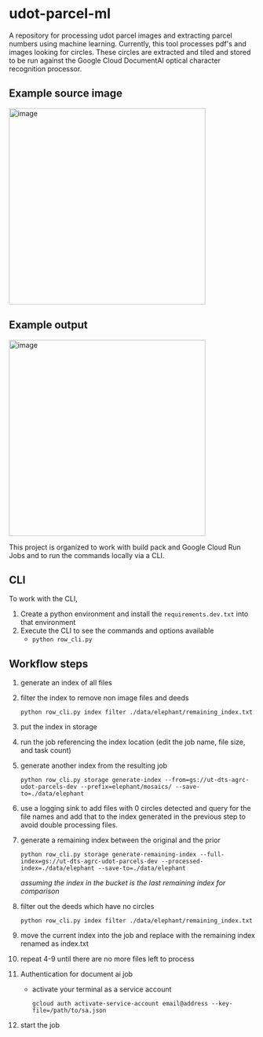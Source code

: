 # udot-parcel-ml

A repository for processing udot parcel images and extracting parcel numbers using machine learning.
Currently, this tool processes pdf's and images looking for circles. These circles are extracted and tiled and stored
to be run against the Google Cloud DocumentAI optical character recognition processor.

## Example source image

<img width="400" alt="image" src="https://user-images.githubusercontent.com/325813/217314819-c710e244-493d-4c3f-bc97-17bda56a0670.png">

## Example output

<img width="400" alt="image" src="https://user-images.githubusercontent.com/325813/217314532-8f376652-92b1-48d3-99b6-4359ee8ed74a.png">

This project is organized to work with build pack and Google Cloud Run Jobs and to run the commands locally via a CLI.

## CLI

To work with the CLI,

1. Create a python environment and install the `requirements.dev.txt` into that environment
1. Execute the CLI to see the commands and options available
   - `python row_cli.py`

## Workflow steps

1. generate an index of all files
1. filter the index to remove non image files and deeds

   `python row_cli.py index filter ./data/elephant/remaining_index.txt`

1. put the index in storage
1. run the job referencing the index location (edit the job name, file size, and task count)
1. generate another index from the resulting job

   `python row_cli.py storage generate-index --from=gs://ut-dts-agrc-udot-parcels-dev --prefix=elephant/mosaics/ --save-to=./data/elephant`

1. use a logging sink to add files with 0 circles detected and query for the file names and add that to the index generated in the previous step to avoid double processing files.
1. generate a remaining index between the original and the prior

   `python row_cli.py storage generate-remaining-index --full-index=gs://ut-dts-agrc-udot-parcels-dev --processed-index=./data/elephant --save-to=./data/elephant`

   _assuming the index in the bucket is the last remaining index for comparison_

1. filter out the deeds which have no circles

   `python row_cli.py index filter ./data/elephant/remaining_index.txt`

1. move the current index into the job and replace with the remaining index renamed as index.txt
1. repeat 4-9 until there are no more files left to process
1. Authentication for document ai job

   - activate your terminal as a service account

     `gcloud auth activate-service-account email@address --key-file=/path/to/sa.json`

1. start the job
